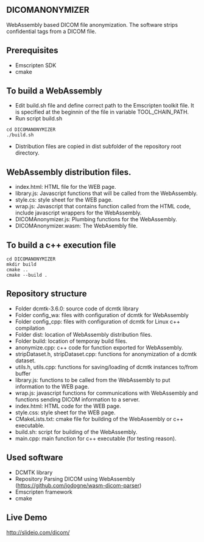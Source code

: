 ## DICOMANONYMIZER
WebAssembly based DICOM file anonymization. The software strips confidential tags from a DICOM file.
## Prerequisites
- Emscripten SDK
- cmake
## To build a WebAssembly 
- Edit build.sh file and define correct path to the Emscripten toolkit file. It is specified at the beginnin of the file in variable TOOL_CHAIN_PATH.
- Run script build.sh
```
cd DICOMANONYMIZER
./build.sh
```
- Distribution files are copied in dist subfolder of the repository root directory.
## WebAssembly distribution files.
- index.html: HTML file for the WEB page.
- library.js: Javascript functions that will be called from the WebAssembly.
- style.cs: style sheet for the WEB page.
- wrap.js: Javascript that contains function called from the HTML code, include javascript wrappers for the WebAssembly.
- DICOMAnonymizer.js: Plumbing functions for the WebAssembly.
- DICOMAnonymizer.wasm: The WebAsembly file.
## To build a c++ execution file
```
cd DICOMANONYMIZER
mkdir build
cmake ..
cmake --build .
```
## Repository structure
- Folder dcmtk-3.6.0: source code of dcmtk library
- Folder config_wa: files with configuration of dcmtk for WebAssembly
- Folder config_cpp: files with configuration of dcmtk for Linux c++ compilation
- Folder dist: location of WebAssembly distribution files.
- Folder build: location of temporay build files.
- anonymize.cpp: c++ code for function exported for WebAssembly.
- stripDataset.h, stripDataset.cpp: functions for anonymization of a dcmtk dataset.
- utils.h, utils.cpp: functions for saving/loading of dcmtk instances to/from buffer
- library.js: functions to be called from the WebAssembly to put information to the WEB page.
- wrap.js: javascript functions for communications with WebAssembly and functions sending DICOM information to a server.
- index.html: HTML code for the WEB page.
- style.css: style sheet for the WEB page.
- CMakeLists.txt: cmake file for building of the WebAssembly or c++ executable.
- build.sh: script for building of the WebAssembly.
- main.cpp: main function for c++ executable (for testing reason).
## Used software
- DCMTK library
- Repository Parsing DICOM using WebAssembly (https://github.com/jodogne/wasm-dicom-parser)
- Emscripten framework
- cmake
## Live Demo

http://slideio.com/dicom/
